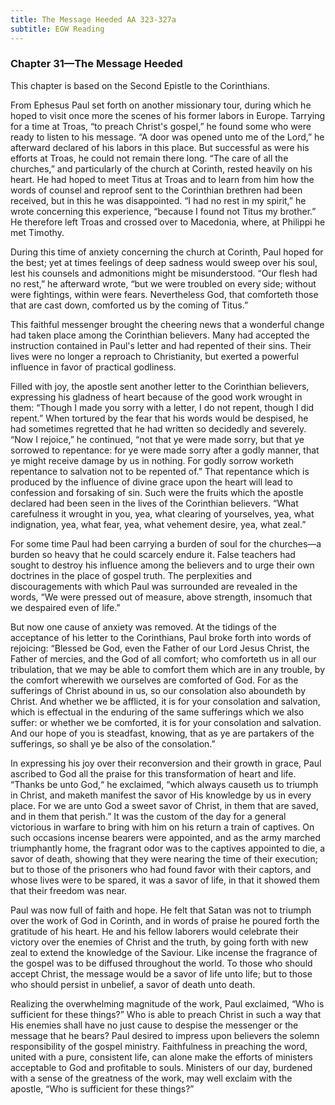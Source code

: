 ```yaml
---
title: The Message Heeded AA 323-327a
subtitle: EGW Reading
---
```


### Chapter 31—The Message Heeded

This chapter is based on the Second Epistle to the Corinthians.

From Ephesus Paul set forth on another missionary tour, during which he hoped to visit once more the scenes of his former labors in Europe. Tarrying for a time at Troas, “to preach Christ's gospel,” he found some who were ready to listen to his message. “A door was opened unto me of the Lord,” he afterward declared of his labors in this place. But successful as were his efforts at Troas, he could not remain there long. “The care of all the churches,” and particularly of the church at Corinth, rested heavily on his heart. He had hoped to meet Titus at Troas and to learn from him how the words of counsel and reproof sent to the Corinthian brethren had been received, but in this he was disappointed. “I had no rest in my spirit,” he wrote concerning this experience, “because I found not Titus my brother.” He therefore left Troas and crossed over to Macedonia, where, at Philippi he met Timothy.

During this time of anxiety concerning the church at Corinth, Paul hoped for the best; yet at times feelings of deep sadness would sweep over his soul, lest his counsels and admonitions might be misunderstood. “Our flesh had no rest,” he afterward wrote, “but we were troubled on every side; without were fightings, within were fears. Nevertheless God, that comforteth those that are cast down, comforted us by the coming of Titus.”

This faithful messenger brought the cheering news that a wonderful change had taken place among the Corinthian believers. Many had accepted the instruction contained in Paul's letter and had repented of their sins. Their lives were no longer a reproach to Christianity, but exerted a powerful influence in favor of practical godliness.

Filled with joy, the apostle sent another letter to the Corinthian believers, expressing his gladness of heart because of the good work wrought in them: “Though I made you sorry with a letter, I do not repent, though I did repent.” When tortured by the fear that his words would be despised, he had sometimes regretted that he had written so decidedly and severely. “Now I rejoice,” he continued, “not that ye were made sorry, but that ye sorrowed to repentance: for ye were made sorry after a godly manner, that ye might receive damage by us in nothing. For godly sorrow worketh repentance to salvation not to be repented of.” That repentance which is produced by the influence of divine grace upon the heart will lead to confession and forsaking of sin. Such were the fruits which the apostle declared had been seen in the lives of the Corinthian believers. “What carefulness it wrought in you, yea, what clearing of yourselves, yea, what indignation, yea, what fear, yea, what vehement desire, yea, what zeal.”

For some time Paul had been carrying a burden of soul for the churches—a burden so heavy that he could scarcely endure it. False teachers had sought to destroy his influence among the believers and to urge their own doctrines in the place of gospel truth. The perplexities and discouragements with which Paul was surrounded are revealed in the words, “We were pressed out of measure, above strength, insomuch that we despaired even of life.”

But now one cause of anxiety was removed. At the tidings of the acceptance of his letter to the Corinthians, Paul broke forth into words of rejoicing: “Blessed be God, even the Father of our Lord Jesus Christ, the Father of mercies, and the God of all comfort; who comforteth us in all our tribulation, that we may be able to comfort them which are in any trouble, by the comfort wherewith we ourselves are comforted of God. For as the sufferings of Christ abound in us, so our consolation also aboundeth by Christ. And whether we be afflicted, it is for your consolation and salvation, which is effectual in the enduring of the same sufferings which we also suffer: or whether we be comforted, it is for your consolation and salvation. And our hope of you is steadfast, knowing, that as ye are partakers of the sufferings, so shall ye be also of the consolation.”

In expressing his joy over their reconversion and their growth in grace, Paul ascribed to God all the praise for this transformation of heart and life. “Thanks be unto God,“ he exclaimed, “which always causeth us to triumph in Christ, and maketh manifest the savor of His knowledge by us in every place. For we are unto God a sweet savor of Christ, in them that are saved, and in them that perish.” It was the custom of the day for a general victorious in warfare to bring with him on his return a train of captives. On such occasions incense bearers were appointed, and as the army marched triumphantly home, the fragrant odor was to the captives appointed to die, a savor of death, showing that they were nearing the time of their execution; but to those of the prisoners who had found favor with their captors, and whose lives were to be spared, it was a savor of life, in that it showed them that their freedom was near.

Paul was now full of faith and hope. He felt that Satan was not to triumph over the work of God in Corinth, and in words of praise he poured forth the gratitude of his heart. He and his fellow laborers would celebrate their victory over the enemies of Christ and the truth, by going forth with new zeal to extend the knowledge of the Saviour. Like incense the fragrance of the gospel was to be diffused throughout the world. To those who should accept Christ, the message would be a savor of life unto life; but to those who should persist in unbelief, a savor of death unto death.

Realizing the overwhelming magnitude of the work, Paul exclaimed, “Who is sufficient for these things?” Who is able to preach Christ in such a way that His enemies shall have no just cause to despise the messenger or the message that he bears? Paul desired to impress upon believers the solemn responsibility of the gospel ministry. Faithfulness in preaching the word, united with a pure, consistent life, can alone make the efforts of ministers acceptable to God and profitable to souls. Ministers of our day, burdened with a sense of the greatness of the work, may well exclaim with the apostle, “Who is sufficient for these things?”